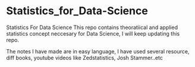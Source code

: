 # Statistics_for_Data-Science
Statistics For Data Science
This repo contains theoratiical and applied statistics concept neccesary for Data Science, I will keep updating this repo.

The notes I have made are in easy language, I have used several resource, diff books, youtube videos like Zedstatistics, Josh Stammer..etc
